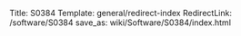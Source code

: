 Title: S0384
Template: general/redirect-index
RedirectLink: /software/S0384
save_as: wiki/Software/S0384/index.html